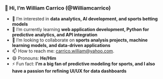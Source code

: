 ### 👋 Hi, I’m William Carrico (@Williamcarrico)

- 👀 I’m interested in **data analytics, AI development, and sports betting models**
- 🌱 I’m currently learning **web application development, Python for predictive analytics, and API integration**
- 💞️ I’m looking to collaborate on **sports analysis projects, machine learning models, and data-driven applications**
- 📫 How to reach me: carrico.william@yahoo.com.
- 😄 Pronouns: **He/Him**
- ⚡ Fun fact: **I'm a big fan of predictive modeling for sports, and I also have a passion for refining UI/UX for data dashboards**

<!---
Williamcarrico/Williamcarrico is a ✨ special ✨ repository because its `README.md` (this file) appears on your GitHub profile.
You can click the Preview link to take a look at your changes.
--->

